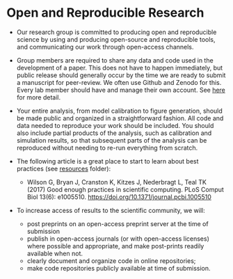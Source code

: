 # Open and Reproducible Research

* Our research group is committed to producing open and reproducible science by using and producing open-source and reproducible tools, and communicating our work through open-access channels.

* Group members are required to share any data and code used in the development of a paper. This does not have to happen immediately, but public release should generally occur by the time we are ready to submit a manuscript for peer-review. We often use Github and Zenodo for this. Every lab member should have and manage their own account. See [here](resources/git-and-github.md) for more detail. 

* Your entire analysis, from model calibration to figure generation, should be made public and organized in a straightforward fashion. All code and data needed to reproduce your work should be included. You should also include partial products of the analysis, such as calibration and simulation results, so that subsequent parts of the analysis can be reproduced without needing to re-run everything from scratch.
* The following article is a great place to start to learn about best practices (see [resources](resources) folder): 
  * Wilson G, Bryan J, Cranston K, Kitzes J, Nederbragt L, Teal TK (2017) Good enough practices in scientific computing. PLoS Comput Biol 13(6): e1005510. https://doi.org/10.1371/journal.pcbi.1005510
* To increase access of results to the scientific community, we will: 
  * post preprints on an open-access preprint server at the time of submission
  * publish in open-access journals (or with open-access licenses) where possible and appropriate, and make post-prints readily available when not.
  * clearly document and organize code in online repositories;
  * make code repositories publicly available at time of submission.
